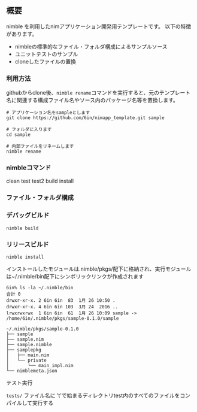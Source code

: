 ## 概要

nimble を利用したnimアプリケーション開発用テンプレートです。
以下の特徴があります。

* nimbleの標準的なファイル・フォルダ構成によるサンプルソース
* ユニットテストのサンプル
* cloneしたファイルの置換

### 利用方法

githubからclone後、```nimble rename```コマンドを実行すると、元のテンプレート名に関連する構成ファイル名やソース内のパッケージ名等を置換します。

```
# アプリケーション名をsampleとします
git clone https://github.com/6in/nimapp_template.git sample

# フォルダに入ります
cd sample

# 内部ファイルをリネームします
nimble rename
```

### nimbleコマンド

clean
test
test2
build
install

### ファイル・フォルダ構成

### デバッグビルド
```nimble build```

### リリースビルド
```nimble install```

インストールしたモジュールは.nimble/pkgs/配下に格納され、実行モジュールは~/.nimble/bin配下にシンボリックリンクが作成されます

```
6in% ls -la ~/.nimble/bin        
合計 0
drwxr-xr-x. 2 6in 6in  83  1月 26 10:50 .
drwxr-xr-x. 4 6in 6in 103  3月 24  2016 ..
lrwxrwxrwx  1 6in 6in  61  1月 26 10:09 sample -> /home/6in/.nimble/pkgs/sample-0.1.0/sample
```

```
~/.nimble/pkgs/sample-0.1.0
├── sample
├── sample.nim
├── sample.nimble
├── samplepkg
│   ├── main.nim
│   └── private
│       └── main_impl.nim
└── nimblemeta.json
```

テスト実行

```tests/``` ファイル名に 't'で始まるディレクトリtest内のすべてのファイルをコンパイルして実行する

